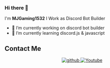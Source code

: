 ### Hi there 👋

I'm **MJGaming1532**
I Work as Discord Bot Builder

- 🔭 I’m currently working on discord bot builder
- 🌱 I’m currently learning discord.js & javascript

## Contact Me
<div align="center">
<a href="https://github.com/MJGaming1532" target="_blank">
<img src=https://img.shields.io/badge/github-%2324292e.svg?&style=for-the-badge&logo=github&logoColor=white alt=github style="margin-bottom: 5px;" />
</a>
<a href="https://www.youtube.com/channel/UCPKOw1Rlxz8W8IVbOREk6HQ" target="_blank">
<img src=https://img.shields.io/badge/Youtube-%2308090A.svg?&style=for-the-badge&logo=Youtube&logoColor=white alt=Youtube style="margin-bottom: 5px;" />
</a>
